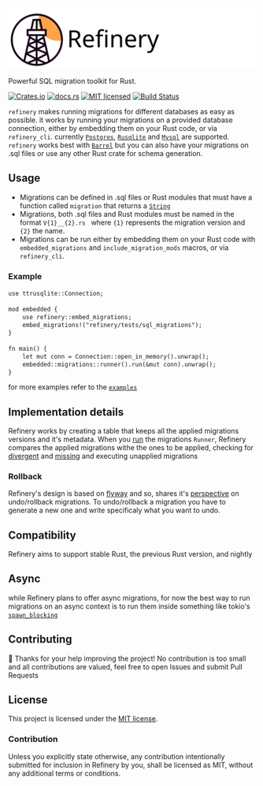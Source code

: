 ![Refinery Logo](assets/logo_wide.svg)

Powerful SQL migration toolkit for Rust.

[![Crates.io][crates-badge]][crates-url]
[![docs.rs][docs-badge]][docs-url]
[![MIT licensed][mit-badge]][mit-url]
[![Build Status][circleci-badge]][circleci-url]

[crates-badge]: https://img.shields.io/crates/v/refinery.svg
[crates-url]: https://crates.io/crates/refinery
[docs-badge]: https://docs.rs/refinery/badge.svg
[docs-url]: https://docs.rs/refinery/
[mit-badge]: https://img.shields.io/badge/license-MIT-blue.svg
[mit-url]: LICENSE
[circleci-badge]: https://img.shields.io/circleci/build/github/rust-db/refinery
[circleci-url]: https://circleci.com/gh/rust-db/refinery/tree/master

`refinery` makes running migrations for different databases as easy as possible.
it works by running your migrations on a provided database connection, either by embedding them on your Rust code, or via `refinery_cli`.
currently [`Postgres`](https://crates.io/crates/postgres), [`Rusqlite`](https://crates.io/crates/rusqlite) and [`Mysql`](https://crates.io/crates/mysql) are supported.
`refinery` works best with [`Barrel`](https://crates.io/crates/barrel) but you can also have your migrations on .sql files or use any other Rust crate for schema generation.

## Usage

- Migrations can be defined in .sql files or Rust modules that must have a function called `migration` that returns a [`String`](https://doc.rust-lang.org/std/string/struct.String.html)
- Migrations, both .sql files and Rust modules must be named in the format `V{1}__{2}.rs ` where `{1}` represents the migration version and `{2}` the name.
- Migrations can be run either by embedding them on your Rust code with `embedded_migrations` and `include_migration_mods` macros, or via `refinery_cli`.

### Example
```rust,no_run
use ttrusqlite::Connection;

mod embedded {
    use refinery::embed_migrations;
    embed_migrations!("refinery/tests/sql_migrations");
}

fn main() {
    let mut conn = Connection::open_in_memory().unwrap();
    embedded::migrations::runner().run(&mut conn).unwrap();
}
```

for more examples refer to the [`examples`](examples)

## Implementation details
Refinery works by creating a table that keeps all the applied migrations versions and it's metadata. When you [run](https://docs.rs/refinery/latest/refinery/struct.Runner.html#method.run) the migrations `Runner`, Refinery compares the applied migrations withe the ones to be applied, checking for [divergent](https://docs.rs/refinery/0.1.10/refinery/struct.Runner.html#method.set_abort_divergent) and [missing](https://docs.rs/refinery/0.1.10/refinery/struct.Runner.html#method.set_abort_missing) and executing unapplied migrations

### Rollback

Refinery's design is based on [flyway](https://flywaydb.org/) and so, shares it's [perspective](https://flywaydb.org/documentation/command/undo#important-notes) on undo/rollback migrations. To undo/rollback a migration you have to generate a new one and write specificaly what you want to undo.

## Compatibility

Refinery aims to support stable Rust, the previous Rust version, and nightly


## Async

while Refinery plans to offer async migrations, for now the best way to run migrations on an async context is to run them inside something like tokio's [`spawn_blocking`](https://docs.rs/tokio/0.2.4/tokio/task/fn.spawn_blocking.html)

## Contributing

:balloon: Thanks for your help improving the project!
No contribution is too small and all contributions are valued, feel free to open Issues and submit Pull Requests

## License

This project is licensed under the [MIT license](LICENSE).

### Contribution

Unless you explicitly state otherwise, any contribution intentionally submitted
for inclusion in Refinery by you, shall be licensed as MIT, without any additional
terms or conditions.
